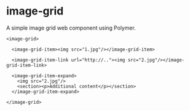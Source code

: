 image-grid
==========

A simple image grid web component using Polymer.

````
<image-grid>

  <image-grid-item><img src="1.jpg"/></image-grid-item>

  <image-grid-item-link url="http://.."><img src="2.jpg"/></image-grid-item-link>

  <image-grid-item-expand>
  	<img src="2.jpg"/>
  	<section><p>Additional content</p></section>
  </image-grid-item-expand>

</image-grid>
````